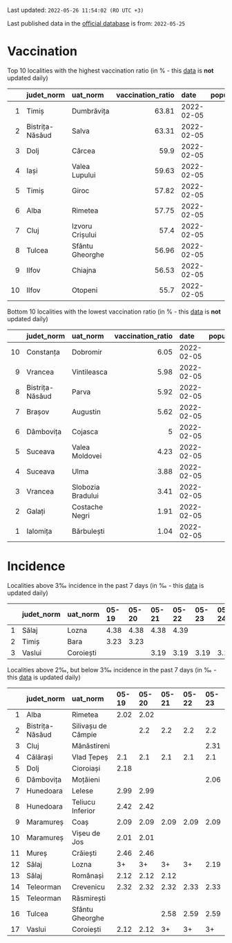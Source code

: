 Last updated: `2022-05-26 11:54:02 (RO UTC +3)`  
  
Last published data in the [official database](https://data.gov.ro/dataset/transparenta-covid) is from: `2022-05-25`
  
# Vaccination  
Top 10 localities with the highest vaccination ratio (in % - this [data](https://vaccinare-covid.gov.ro/situatia-vaccinarii-in-romania/) is **not** updated daily)  
  
|    | judet_norm      | uat_norm        |   vaccination_ratio | date       |   population |   dose_1 |
|---:|:----------------|:----------------|--------------------:|:-----------|-------------:|---------:|
|  1 | Timiș           | Dumbrăvița      |               63.81 | 2022-02-05 |        14668 |     9360 |
|  2 | Bistrița-Năsăud | Salva           |               63.31 | 2022-02-05 |         2753 |     1743 |
|  3 | Dolj            | Cârcea          |               59.9  | 2022-02-05 |         2838 |     1700 |
|  4 | Iași            | Valea Lupului   |               59.63 | 2022-02-05 |        10086 |     6014 |
|  5 | Timiș           | Giroc           |               57.82 | 2022-02-05 |        17954 |    10381 |
|  6 | Alba            | Rimetea         |               57.75 | 2022-02-05 |         1013 |      585 |
|  7 | Cluj            | Izvoru Crișului |               57.4  | 2022-02-05 |         1479 |      849 |
|  8 | Tulcea          | Sfântu Gheorghe |               56.96 | 2022-02-05 |          783 |      446 |
|  9 | Ilfov           | Chiajna         |               56.53 | 2022-02-05 |        28196 |    15939 |
| 10 | Ilfov           | Otopeni         |               55.7  | 2022-02-05 |        18314 |    10201 |
  
Bottom 10 localities with the lowest vaccination ratio (in % - this [data](https://vaccinare-covid.gov.ro/situatia-vaccinarii-in-romania/) is **not** updated daily)  
  
|    | judet_norm      | uat_norm          |   vaccination_ratio | date       |   population |   dose_1 |
|---:|:----------------|:------------------|--------------------:|:-----------|-------------:|---------:|
| 10 | Constanța       | Dobromir          |                6.05 | 2022-02-05 |         3702 |      224 |
|  9 | Vrancea         | Vintileasca       |                5.98 | 2022-02-05 |         1940 |      116 |
|  8 | Bistrița-Năsăud | Parva             |                5.92 | 2022-02-05 |         2585 |      153 |
|  7 | Brașov          | Augustin          |                5.62 | 2022-02-05 |         2116 |      119 |
|  6 | Dâmbovița       | Cojasca           |                5    | 2022-02-05 |         8975 |      449 |
|  5 | Suceava         | Valea Moldovei    |                4.23 | 2022-02-05 |         4680 |      198 |
|  4 | Suceava         | Ulma              |                3.88 | 2022-02-05 |         2242 |       87 |
|  3 | Vrancea         | Slobozia Bradului |                3.41 | 2022-02-05 |         8807 |      300 |
|  2 | Galați          | Costache Negri    |                1.91 | 2022-02-05 |         2727 |       52 |
|  1 | Ialomița        | Bărbulești        |                1.04 | 2022-02-05 |         7599 |       79 |
  
# Incidence  
Localities above 3‰ incidence in the past 7 days (in ‰ - this [data](https://data.gov.ro/dataset/transparenta-covid) is updated daily)  
  
|    | judet_norm   | uat_norm   | 05-19   | 05-20   | 05-21   | 05-22   | 05-23   | 05-24   | 05-25   |
|---:|:-------------|:-----------|:--------|:--------|:--------|:--------|:--------|:--------|:--------|
|  1 | Sălaj        | Lozna      | 4.38    | 4.38    | 4.38    | 4.39    |         |         |         |
|  2 | Timiș        | Bara       | 3.23    | 3.23    |         |         |         |         |         |
|  3 | Vaslui       | Coroiești  |         |         | 3.19    | 3.19    | 3.19    | 3.19    | 3.19    |
  
Localities above 2‰, but below 3‰ incidence in the past 7 days (in ‰ - this [data](https://data.gov.ro/dataset/transparenta-covid) is updated daily)  
  
|    | judet_norm      | uat_norm           | 05-19   | 05-20   | 05-21   | 05-22   | 05-23   | 05-24   | 05-25   |
|---:|:----------------|:-------------------|:--------|:--------|:--------|:--------|:--------|:--------|:--------|
|  1 | Alba            | Rimetea            | 2.02    | 2.02    |         |         |         |         |         |
|  2 | Bistrița-Năsăud | Silivașu de Câmpie |         | 2.2     | 2.2     | 2.2     | 2.2     |         |         |
|  3 | Cluj            | Mănăstireni        |         |         |         |         | 2.31    | 2.31    | 2.31    |
|  4 | Călărași        | Vlad Țepeș         | 2.1     | 2.1     | 2.1     | 2.1     | 2.1     | 2.1     | 2.1     |
|  5 | Dolj            | Cioroiași          | 2.18    |         |         |         |         |         |         |
|  6 | Dâmbovița       | Moțăieni           |         |         |         |         | 2.06    | 2.06    | 2.06    |
|  7 | Hunedoara       | Lelese             | 2.99    | 2.99    |         |         |         |         |         |
|  8 | Hunedoara       | Teliucu Inferior   | 2.42    | 2.42    |         |         |         |         |         |
|  9 | Maramureș       | Coaș               | 2.09    | 2.09    | 2.09    | 2.09    | 2.09    |         |         |
| 10 | Maramureș       | Vișeu de Jos       | 2.01    | 2.01    |         |         |         |         |         |
| 11 | Mureș           | Crăiești           | 2.46    | 2.46    |         |         |         |         |         |
| 12 | Sălaj           | Lozna              | 3+      | 3+      | 3+      | 3+      | 2.19    | 2.19    | 2.19    |
| 13 | Sălaj           | Românași           | 2.12    | 2.12    | 2.12    |         |         |         |         |
| 14 | Teleorman       | Crevenicu          | 2.32    | 2.32    | 2.32    | 2.33    | 2.33    | 2.33    | 2.33    |
| 15 | Teleorman       | Răsmirești         |         |         |         |         |         |         | 2.8     |
| 16 | Tulcea          | Sfântu Gheorghe    |         |         | 2.58    | 2.59    | 2.59    | 2.59    | 2.59    |
| 17 | Vaslui          | Coroiești          | 2.12    | 2.12    | 3+      | 3+      | 3+      | 3+      | 3+      |